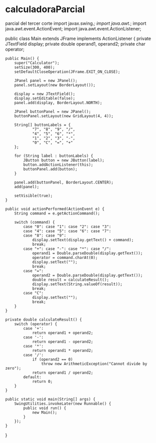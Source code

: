 # calculadoraParcial
parcial del tercer corte 
import javax.swing.*;
import java.awt.*;
import java.awt.event.ActionEvent;
import java.awt.event.ActionListener;

public class Main extends JFrame implements ActionListener {
    private JTextField display;
    private double operand1, operand2;
    private char operator;

    public Main() {
        super("Calculator");
        setSize(300, 400);
        setDefaultCloseOperation(JFrame.EXIT_ON_CLOSE);

        JPanel panel = new JPanel();
        panel.setLayout(new BorderLayout());

        display = new JTextField();
        display.setEditable(false);
        panel.add(display, BorderLayout.NORTH);

        JPanel buttonPanel = new JPanel();
        buttonPanel.setLayout(new GridLayout(4, 4));

        String[] buttonLabels = {
                "7", "8", "9", "/",
                "4", "5", "6", "*",
                "1", "2", "3", "-",
                "0", "C", "=", "+"
        };

        for (String label : buttonLabels) {
            JButton button = new JButton(label);
            button.addActionListener(this);
            buttonPanel.add(button);
        }

        panel.add(buttonPanel, BorderLayout.CENTER);
        add(panel);

        setVisible(true);
    }

    public void actionPerformed(ActionEvent e) {
        String command = e.getActionCommand();

        switch (command) {
            case "0": case "1": case "2": case "3":
            case "4": case "5": case "6": case "7":
            case "8": case "9":
                display.setText(display.getText() + command);
                break;
            case "+": case "-": case "*": case "/":
                operand1 = Double.parseDouble(display.getText());
                operator = command.charAt(0);
                display.setText("");
                break;
            case "=":
                operand2 = Double.parseDouble(display.getText());
                double result = calculateResult();
                display.setText(String.valueOf(result));
                break;
            case "C":
                display.setText("");
                break;
        }
    }

    private double calculateResult() {
        switch (operator) {
            case '+':
                return operand1 + operand2;
            case '-':
                return operand1 - operand2;
            case '*':
                return operand1 * operand2;
            case '/':
                if (operand2 == 0)
                    throw new ArithmeticException("Cannot divide by zero");
                return operand1 / operand2;
            default:
                return 0;
        }
    }

    public static void main(String[] args) {
        SwingUtilities.invokeLater(new Runnable() {
            public void run() {
                new Main();
            }
        });
    }
}
